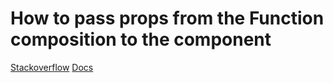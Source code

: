 # How to pass props from the Function composition to the component

[Stackoverflow](https://stackoverflow.com/questions/32370994/how-to-pass-props-to-this-props-children)
[Docs](https://reactjs.org/docs/render-props.html)
